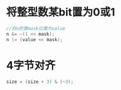 # 将整型数某bit置为0或1

```c++
//将n的第mask位置为value
n &= ~(1 << mask);
n |= (value << mask);
```



# 4字节对齐

```c++
size = (size + 3) & (~3);
```

